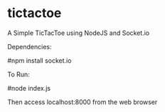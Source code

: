 tictactoe
=========

A Simple TicTacToe using NodeJS and Socket.io

Dependencies:

#npm install socket.io

To Run:

#node index.js

Then access localhost:8000 from the web browser
